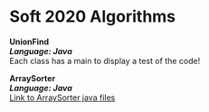 # Soft 2020 Algorithms
**UnionFind**  
***Language: Java***  
Each class has a main to display a test of the code!  

**ArraySorter**  
***Language: Java***  
[Link to ArraySorter java files](https://github.com/RasmusHelsgaun/soft2020Algorithms/tree/master/arraySorter/src/main/java/cphbusiness/arraysorter)  
